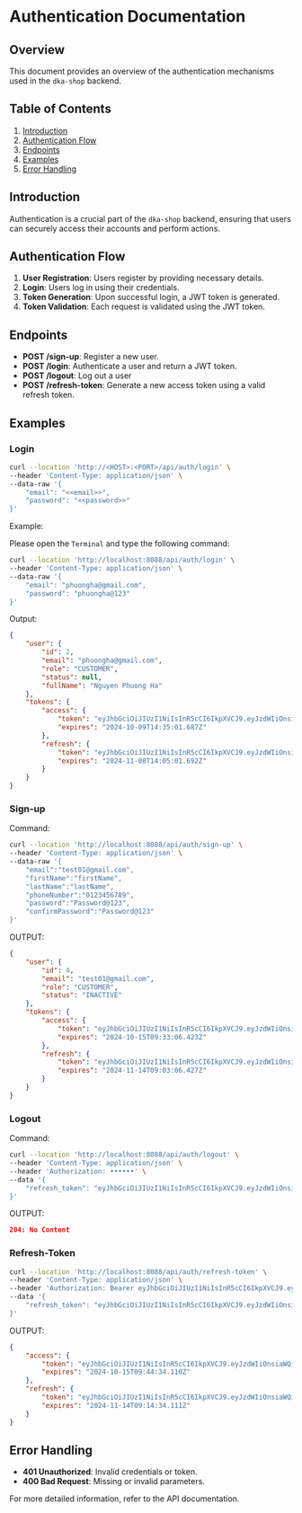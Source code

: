 # Authentication Documentation

## Overview
This document provides an overview of the authentication mechanisms used in the `dka-shop` backend.

## Table of Contents
1. [Introduction](#introduction)
2. [Authentication Flow](#authentication-flow)
3. [Endpoints](#endpoints)
4. [Examples](#examples)
5. [Error Handling](#error-handling)

## Introduction
Authentication is a crucial part of the `dka-shop` backend, ensuring that users can securely access their accounts and perform actions.

## Authentication Flow
1. **User Registration**: Users register by providing necessary details.
2. **Login**: Users log in using their credentials.
3. **Token Generation**: Upon successful login, a JWT token is generated.
4. **Token Validation**: Each request is validated using the JWT token.

## Endpoints
- **POST /sign-up**: Register a new user.
- **POST /login**: Authenticate a user and return a JWT token.
- **POST /logout**: Log out a user
- **POST /refresh-token**: Generate a new access token using a valid refresh token.
## Examples
### Login
```bash
curl --location 'http://<HOST>:<PORT>/api/auth/login' \
--header 'Content-Type: application/json' \
--data-raw '{
    "email": "<<email>>",
    "password": "<<password>>"
}'
```
Example: 

Please open the `Terminal` and type the following command: 
```bash
curl --location 'http://localhost:8088/api/auth/login' \
--header 'Content-Type: application/json' \
--data-raw '{
    "email": "phuongha@gmail.com",
    "password": "phuongha@123"
}'
```

Output:
```json
{
    "user": {
        "id": 2,
        "email": "phuongha@gmail.com",
        "role": "CUSTOMER",
        "status": null,
        "fullName": "Nguyen Phuong Ha"
    },
    "tokens": {
        "access": {
            "token": "eyJhbGciOiJIUzI1NiIsInR5cCI6IkpXVCJ9.eyJzdWIiOnsiaWQiOjIsImVtYWlsIjoicGh1b25naGFAZ21haWwuY29tIiwicm9sZSI6IlN0YWZmIn0sImlhdCI6MTcyODQ4MjcwMSwiZXhwIjoxNzI4NDg0NTAxLCJ0eXBlIjoiYWNjZXNzIn0.eKePbj-aHp_ATjmKsruZonKD5IbJEM96-slNb2c_FNg",
            "expires": "2024-10-09T14:35:01.687Z"
        },
        "refresh": {
            "token": "eyJhbGciOiJIUzI1NiIsInR5cCI6IkpXVCJ9.eyJzdWIiOnsiaWQiOjIsImVtYWlsIjoicGh1b25naGFAZ21haWwuY29tIiwicm9sZSI6IlN0YWZmIn0sImlhdCI6MTcyODQ4MjcwMSwiZXhwIjoxNzMxMDc0NzAxLCJ0eXBlIjoicmVmcmVzaCJ9.qhXlrG0TW0x4RFzQuTxhFr6d9hC-kYl8jV1pXxOb_qQ",
            "expires": "2024-11-08T14:05:01.692Z"
        }
    }
}
```

### Sign-up
Command:
```bash
curl --location 'http://localhost:8088/api/auth/sign-up' \
--header 'Content-Type: application/json' \
--data-raw '{
    "email":"test01@gmail.com",
    "firstName":"firstName",
    "lastName":"lastName",
    "phoneNumber":"0123456789",
    "password":"Password@123",
    "confirmPassword":"Password@123"
}'
```

OUTPUT: 
```json
{
    "user": {
        "id": 4,
        "email": "test01@gmail.com",
        "role": "CUSTOMER",
        "status": "INACTIVE"
    },
    "tokens": {
        "access": {
            "token": "eyJhbGciOiJIUzI1NiIsInR5cCI6IkpXVCJ9.eyJzdWIiOnsiaWQiOjQsImVtYWlsIjoidGVzdDAxQGdtYWlsLmNvbSIsInJvbGUiOiJDVVNUT01FUiJ9LCJpYXQiOjE3Mjg5ODI5ODYsImV4cCI6MTcyODk4NDc4NiwidHlwZSI6ImFjY2VzcyJ9.oIY1BYEYPCGy-t5tmQcq1FZr2pSF-kzQiInNasqX74E",
            "expires": "2024-10-15T09:33:06.423Z"
        },
        "refresh": {
            "token": "eyJhbGciOiJIUzI1NiIsInR5cCI6IkpXVCJ9.eyJzdWIiOnsiaWQiOjQsImVtYWlsIjoidGVzdDAxQGdtYWlsLmNvbSIsInJvbGUiOiJDVVNUT01FUiJ9LCJpYXQiOjE3Mjg5ODI5ODYsImV4cCI6MTczMTU3NDk4NiwidHlwZSI6InJlZnJlc2gifQ.MufIUcw2Rqy7A3Ykw1_0LqRnlFR072kAPz05D0SSXj0",
            "expires": "2024-11-14T09:03:06.427Z"
        }
    }
}
```

### Logout
Command:
```bash
curl --location 'http://localhost:8088/api/auth/logout' \
--header 'Content-Type: application/json' \
--header 'Authorization: ••••••' \
--data '{
    "refresh_token": "eyJhbGciOiJIUzI1NiIsInR5cCI6IkpXVCJ9.eyJzdWIiOnsiaWQiOjIsImVtYWlsIjoicGh1b25naGFAZ21haWwuY29tIiwicm9sZSI6IkNVU1RPTUVSIn0sImlhdCI6MTcyODk4MzMxMSwiZXhwIjoxNzMxNTc1MzExLCJ0eXBlIjoicmVmcmVzaCJ9.YYNpMhjimqFGQ_IdxPOvz30csejfMVx1WHMaDUrJUw0"
}'
```
OUTPUT:
```json
204: No Content
```

### Refresh-Token
```bash
curl --location 'http://localhost:8088/api/auth/refresh-token' \
--header 'Content-Type: application/json' \
--header 'Authorization: Bearer eyJhbGciOiJIUzI1NiIsInR5cCI6IkpXVCJ9.eyJzdWIiOnsiaWQiOjIsImVtYWlsIjoicGh1b25naGFAZ21haWwuY29tIiwicm9sZSI6IkNVU1RPTUVSIn0sImlhdCI6MTcyODk4MzU4NywiZXhwIjoxNzI4OTg1Mzg3LCJ0eXBlIjoiYWNjZXNzIn0.S1ei0NtXY24S4qA3-v7baQ6AGnY595wHrNNK2S2e8uc' \
--data '{
    "refresh_token": "eyJhbGciOiJIUzI1NiIsInR5cCI6IkpXVCJ9.eyJzdWIiOnsiaWQiOjIsImVtYWlsIjoicGh1b25naGFAZ21haWwuY29tIiwicm9sZSI6IkNVU1RPTUVSIn0sImlhdCI6MTcyODk4MzU4NywiZXhwIjoxNzMxNTc1NTg3LCJ0eXBlIjoicmVmcmVzaCJ9.sjqnCQjYWiO49stQghyuOPz7S3ync3_AOt44xMpYHhw"
}'
```
OUTPUT:
```json
{
    "access": {
        "token": "eyJhbGciOiJIUzI1NiIsInR5cCI6IkpXVCJ9.eyJzdWIiOnsiaWQiOjIsImVtYWlsIjoicGh1b25naGFAZ21haWwuY29tIiwicm9sZSI6IkNVU1RPTUVSIn0sImlhdCI6MTcyODk4MzY3NCwiZXhwIjoxNzI4OTg1NDc0LCJ0eXBlIjoiYWNjZXNzIn0.PY4f-UFne9rPQw4vbB-orbYzUneXhbtAJUDm2aVA4gA",
        "expires": "2024-10-15T09:44:34.110Z"
    },
    "refresh": {
        "token": "eyJhbGciOiJIUzI1NiIsInR5cCI6IkpXVCJ9.eyJzdWIiOnsiaWQiOjIsImVtYWlsIjoicGh1b25naGFAZ21haWwuY29tIiwicm9sZSI6IkNVU1RPTUVSIn0sImlhdCI6MTcyODk4MzY3NCwiZXhwIjoxNzMxNTc1Njc0LCJ0eXBlIjoicmVmcmVzaCJ9.I12IHo_4QMm3QgpeqL-CawV88JQ3X8JSIBBkCNk1g-U",
        "expires": "2024-11-14T09:14:34.111Z"
    }
}
```

## Error Handling
- **401 Unauthorized**: Invalid credentials or token.
- **400 Bad Request**: Missing or invalid parameters.

For more detailed information, refer to the API documentation.
